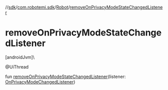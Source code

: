 //[sdk](../../../index.md)/[com.robotemi.sdk](../index.md)/[Robot](index.md)/[removeOnPrivacyModeStateChangedListener](remove-on-privacy-mode-state-changed-listener.md)

# removeOnPrivacyModeStateChangedListener

[androidJvm]\

@UiThread

fun [removeOnPrivacyModeStateChangedListener](remove-on-privacy-mode-state-changed-listener.md)(listener: [OnPrivacyModeChangedListener](../../com.robotemi.sdk.listeners/-on-privacy-mode-changed-listener/index.md))
